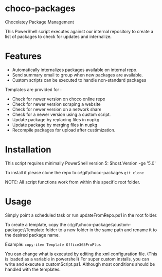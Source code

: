# choco-packages
Chocolatey Package Management

This PowerShell script executes against our internal repository to create a list of packages to check for updates and internalize.

# Features
* Automatically internalizes packages available on internal repo.
* Send summary email to group when new packages are available.
* Custom scripts can be executed to handle non-standard packages

Templates are provided for :
* Check for newer version on choco online repo
* Check for newer version scraping a website
* Check for newer version on a network share
* Check for a newer version using a custom script.
* Update package by replacing files in nupkg
* Update package by merging files in nupkg
* Recompile packages for upload after custimization.


# Installation
This script requires minimally PowerShell version 5: $host.Version -ge '5.0'

To install it please clone the repo to c:\git\choco-packages
`git clone`

NOTE: All script functions work from within this specific root folder. 

# Usage

Simply point a scheduled task or run updateFromRepo.ps1 in the root folder.

To create a template, copy the c:\git\choco-packages\custom-packages\Template folder to a new folder in the same path and rename it to the desired package name.

Example: `copy-item Template Office365ProPlus`

You can change what is executed by  editing the xml configuration file. (This is loaded as a variable in powershell)
For super custom installs, you can write and execute a customScript.ps1. Although most conditions should be handled with the templates.
